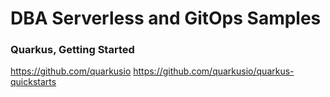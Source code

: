 # DBA Serverless and GitOps Samples

### Quarkus, Getting Started

https://github.com/quarkusio
https://github.com/quarkusio/quarkus-quickstarts